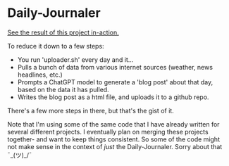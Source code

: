 # Daily-Journaler

[See the result of this project in-action.](https://barclay-mcclay.github.io/quotidian/)

To reduce it down to a few steps:
- You run 'uploader.sh' every day and it...
- Pulls a bunch of data from various internet sources (weather, news headlines, etc.)
- Prompts a ChatGPT model to generate a 'blog post' about that day, based on the data it has pulled.
- Writes the blog post as a html file, and uploads it to a github repo.

There's a few more steps in there, but that's the gist of it.

Note that I'm using some of the same code that I have already written for several different projects. I eventually plan on merging these projects together- and want to keep things consistent. So some of the code might not make sense in the context of *just* the Daily-Journaler. Sorry about that ¯\_(ツ)_/¯
